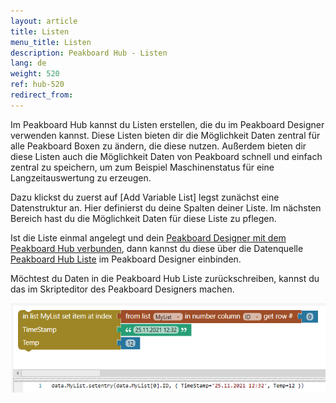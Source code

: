 ```yaml
---
layout: article
title: Listen 
menu_title: Listen 
description: Peakboard Hub - Listen 
lang: de
weight: 520
ref: hub-520
redirect_from:
---
```


Im Peakboard Hub kannst du Listen erstellen, die du im Peakboard Designer verwenden kannst. 
Diese Listen bieten dir die Möglichkeit Daten zentral für alle Peakboard Boxen zu ändern, die diese nutzen. 
Außerdem bieten dir diese Listen auch die Möglichkeit Daten von Peakboard schnell und einfach zentral zu speichern, um zum Beispiel Maschinenstatus für eine Langzeitauswertung zu erzeugen. 

Dazu klickst du zuerst auf [Add Variable List] legst zunächst eine Datenstruktur an. 
Hier definierst du deine Spalten deiner Liste. 
Im nächsten Bereich hast du die Möglichkeit Daten für diese Liste zu pflegen. 

Ist die Liste einmal angelegt und dein [Peakboard Designer mit dem Peakboard Hub verbunden](/hub/de-hub_connectpbdesigner.html), dann kannst du diese über die Datenquelle [Peakboard Hub Liste]() im Peakboard Designer einbinden. 

Möchtest du Daten in die Peakboard Hub Liste zurückschreiben, kannst du das im Skripteditor des Peakboard Designers machen. 

![Shared Connections Bild 3](/assets/images/hub/hub_list1.png)
